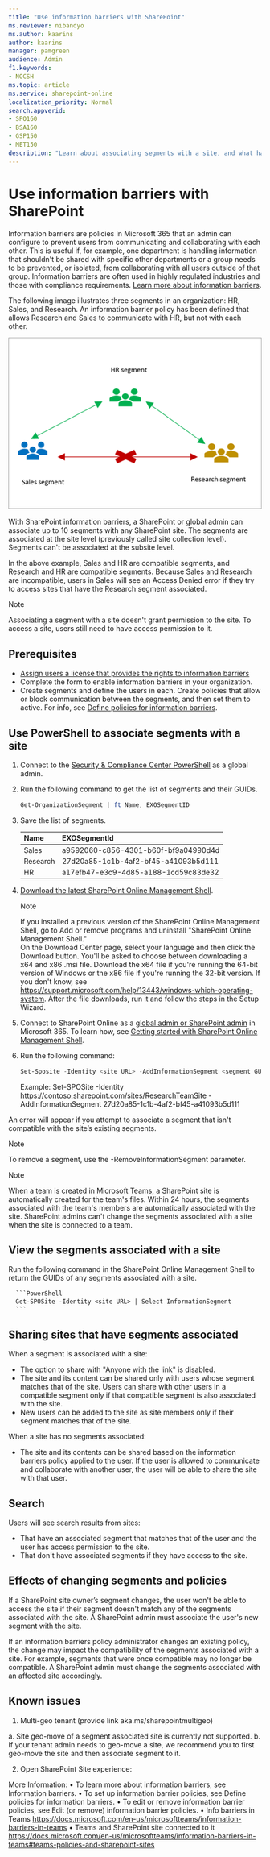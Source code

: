 ```yaml
---
title: "Use information barriers with SharePoint"
ms.reviewer: nibandyo
ms.author: kaarins
author: kaarins
manager: pamgreen
audience: Admin
f1.keywords:
- NOCSH
ms.topic: article
ms.service: sharepoint-online
localization_priority: Normal
search.appverid:
- SPO160
- BSA160
- GSP150
- MET150
description: "Learn about associating segments with a site, and what happens when segments are associated with a site."
---
```


# Use information barriers with SharePoint

Information barriers are policies in Microsoft 365 that an admin can configure to prevent users from communicating and collaborating with each other. This is useful if, for example, one department is handling information that shouldn't be shared with specific other departments or a group needs to be prevented, or isolated, from collaborating with all users outside of that group. Information barriers are often used in highly regulated industries and those with compliance requirements. [Learn more about information barriers](/microsoft-365/compliance/information-barriers).

The following image illustrates three segments in an organization: HR, Sales, and Research. An information barrier policy has been defined that allows Research and Sales to communicate with HR, but not with each other. 

![Example of segments in an organization](media/info-barriers-segments-example.png)

With SharePoint information barriers, a SharePoint or global admin can associate up to 10 segments with any SharePoint site. The segments are associated at the site level (previously called site collection level). Segments can't be associated at the subsite level.

In the above example, Sales and HR are compatible segments, and Research and HR are compatible segments. Because Sales and Research are incompatible, users in Sales will see an Access Denied error if they try to access sites that have the Research segment associated. 

> [!NOTE]
> Associating a segment with a site doesn't grant permission to the site. To access a site, users still need to have access permission to it. 

## Prerequisites

- [Assign users a license that provides the rights to information barriers](/office365/servicedescriptions/microsoft-365-service-descriptions/microsoft-365-tenantlevel-services-licensing-guidance/microsoft-365-security-compliance-licensing-guidance#information-barriers)
- Complete the form to enable information barriers in your organization. 
- Create segments and define the users in each. Create policies that allow or block communication between the segments, and then set them to active. For info, see [Define policies for information barriers](/office365/securitycompliance/information-barriers-policies).

## Use PowerShell to associate segments with a site

1. Connect to the [Security & Compliance Center PowerShell](/powershell/exchange/office-365-scc/connect-to-scc-powershell/connect-to-scc-powershell) as a global admin. 

2.	Run the following command to get the list of segments and their GUIDs.

      ```PowerShell
      Get-OrganizationSegment | ft Name, EXOSegmentID
      ```

3.	Save the list of segments.

    |Name  |EXOSegmentId  |
    |---------|---------|
    |Sales     |  a9592060-c856-4301-b60f-bf9a04990d4d       |
    |Research     |     27d20a85-1c1b-4af2-bf45-a41093b5d111    |
    |HR     |      a17efb47-e3c9-4d85-a188-1cd59c83de32   |

4. [Download the latest SharePoint Online Management Shell](https://go.microsoft.com/fwlink/p/?LinkId=255251).

    > [!NOTE]
    > If you installed a previous version of the SharePoint Online Management Shell, go to Add or remove programs and uninstall "SharePoint Online Management Shell." <br>On the Download Center page, select your language and then click the Download button. You'll be asked to choose between downloading a x64 and x86 .msi file. Download the x64 file if you're running the 64-bit version of Windows or the x86 file if you're running the 32-bit version. If you don't know, see https://support.microsoft.com/help/13443/windows-which-operating-system. After the file downloads, run it and follow the steps in the Setup Wizard. 

5. Connect to SharePoint Online as a [global admin or SharePoint admin](/sharepoint/sharepoint-admin-role) in Microsoft 365. To learn how, see [Getting started with SharePoint Online Management Shell](/powershell/sharepoint/sharepoint-online/connect-sharepoint-online).
    
6. Run the following command:

      ```PowerShell
      Set-Sposite -Identity <site URL> -AddInformationSegment <segment GUID>
      ```

    Example: 
    Set-SPOSite -Identity https://contoso.sharepoint.com/sites/ResearchTeamSite 
-AddInformationSegment 27d20a85-1c1b-4af2-bf45-a41093b5d111

An error will appear if you attempt to associate a segment that isn't compatible with the site’s existing segments. 

> [!NOTE]
> To remove a segment, use the -RemoveInformationSegment parameter.

> [!NOTE]
> When a team is created in Microsoft Teams, a SharePoint site is automatically created for the team's files. Within 24 hours, the segments associated with the team's members are automatically associated with the site. SharePoint admins can't change the segments associated with a site when the site is connected to a team.

## View the segments associated with a site

Run the following command in the SharePoint Online Management Shell to return the GUIDs of any segments associated with a site.

      ```PowerShell
      Get-SPOSite -Identity <site URL> | Select InformationSegment
      ```

## Sharing sites that have segments associated

When a segment is associated with a site:

- The option to share with "Anyone with the link" is disabled.
- The site and its content can be shared only with users whose segment matches that of the site. Users can share with other users in a compatible segment only if that compatible segment is also associated with the site.
- New users can be added to the site as site members only if their segment matches that of the site. 

When a site has no segments associated: 

- The site and its contents can be shared based on the information barriers policy applied to the user. If the user is allowed to communicate and collaborate with another user, the user will be able to share the site with that user.

## Search

Users will see search results from sites:

- That have an associated segment that matches that of the user and the user has access permission to the site. 
- That don't have associated segments if they have access to the site. 

## Effects of changing segments and policies

If a SharePoint site owner’s segment changes, the user won't be able to access the site if their segment doesn't match any of the segments associated with the site. A SharePoint admin must associate the user's new segment with the site.

If an information barriers policy administrator changes an existing policy, the change may impact the compatibility of the segments associated with a site. For example, segments that were once compatible may no longer be compatible. A SharePoint admin must change the segments associated with an affected site accordingly. 

## Known issues

1.	Multi-geo tenant (provide link aka.ms/sharepointmultigeo)

a.	Site geo-move of a segment associated site is currently not supported. 
b.	If your tenant admin needs to geo-move a site, we recommend you to first geo-move the site and then associate segment to it. 

2.	Open SharePoint Site experience: 

More Information: 
•	To learn more about information barriers, see Information barriers.
•	To set up information barrier policies, see Define policies for information barriers.
•	To edit or remove information barrier policies, see Edit (or remove) information barrier policies.
•	Info barriers in Teams https://docs.microsoft.com/en-us/microsoftteams/information-barriers-in-teams 
•	Teams and SharePoint site connected to it https://docs.microsoft.com/en-us/microsoftteams/information-barriers-in-teams#teams-policies-and-sharepoint-sites






